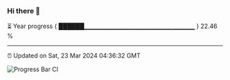 ### Hi there 👋

⏳ Year progress { ██████▁▁▁▁▁▁▁▁▁▁▁▁▁▁▁▁▁▁▁▁▁▁▁▁ } 22.46 %

---

⏰ Updated on Sat, 23 Mar 2024 04:36:32 GMT

![Progress Bar CI](https://github.com/IshwaranRudhara/GIT-ACTION/workflows/Progress%20Bar%20CI/badge.svg)
